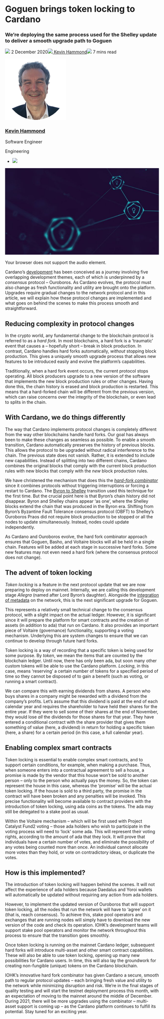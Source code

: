 # Goguen brings token locking to Cardano
### **We’re deploying the same process used for the Shelley update to deliver a smooth upgrade path to Goguen**
![](img/2020-12-02-goguen-brings-token-locking-to-cardano.002.png) 2 December 2020![](img/2020-12-02-goguen-brings-token-locking-to-cardano.002.png)[ Kevin Hammond](/en/blog/authors/kevin-hammond/page-1/)![](img/2020-12-02-goguen-brings-token-locking-to-cardano.003.png) 7 mins read

![Kevin Hammond](img/2020-12-02-goguen-brings-token-locking-to-cardano.004.png)[](/en/blog/authors/kevin-hammond/page-1/)
### [**Kevin Hammond**](/en/blog/authors/kevin-hammond/page-1/)
Software Engineer

Engineering

- ![](img/2020-12-02-goguen-brings-token-locking-to-cardano.005.png)[](https://twitter.com/inputoutputhk "Twitter")

![Goguen brings token locking to Cardano](img/2020-12-02-goguen-brings-token-locking-to-cardano.006.jpeg)

Your browser does not support the audio element.

Cardano’s [development](https://roadmap.cardano.org/en/) has been conceived as a journey involving five overlapping development themes, each of which is underpinned by a *consensus* protocol – Ouroboros. As Cardano evolves, the protocol must also change as fresh functionality and utility are brought onto the platform. Upgrades require gradual changes to the network protocol and in this article, we will explain how these protocol changes are implemented and what goes on behind the scenes to make this process smooth and straightforward.
## **Reducing complexity in protocol changes**
In the crypto world, any fundamental change to the blockchain protocol is referred to as a *hard fork*. In most blockchains, a hard fork is a ‘traumatic’ event that causes a – hopefully short – break in block production. In contrast, Cardano handles hard forks automatically, *without* stopping block production. This gives a uniquely smooth upgrade process that allows new features to be introduced easily and evolve the platform’s capabilities.

Traditionally, when a hard fork event occurs, the current protocol stops operating. All block producers upgrade to a new version of the software that implements the new block production rules or other changes. Having done this, the chain history is erased and block production is restarted. This means that a hard-forked chain will be different from the previous version, which can raise concerns over the integrity of the blockchain, or even lead to splits in the chain.
## **With Cardano, we do things differently**
The way that Cardano implements protocol changes is completely different from the way other blockchains handle hard forks. Our goal has always been to make these changes as seamless as possible. To enable a smooth transition, Cardano automatically preserves the history of previous blocks. This allows the protocol to be upgraded without radical interference to the chain. The previous state does not vanish. Rather, it is extended to include new capabilities. Instead of splitting into two different chains, Cardano combines the original blocks that comply with the current block production rules with new blocks that comply with the *new* block production rules. 

We have christened the mechanism that does this the [*hard-fork combinator*](https://docs.cardano.org/en/latest/explore-cardano/what-is-a-hard-fork-combinator.html) since it combines protocols without triggering interruptions or forcing a restart to Cardano. The [Byron to Shelley](https://iohk.io/en/blog/posts/2020/05/07/combinator-makes-easy-work-of-shelley-hard-fork/) transition used this technique for the first time. But the crucial point here is that Byron’s chain history did not disappear. Byron and Shelley chains appear ‘as one’, where the Shelley blocks extend the chain that was produced in the Byron era. Shifting from Byron’s Byzantine Fault Tolerance consensus protocol (OBFT) to Shelley’s Ouroboros Praos did not require block production to be stopped or all the nodes to update simultaneously. Instead, nodes could update independently. 

As Cardano and Ouroboros evolve, the hard fork combinator approach ensures that Goguen, Basho, and Voltaire blocks will all be held in a single chain. Features will be added at each stage in successive hard forks. Some new features may not even need a hard fork (where the consensus protocol does not change).
## **The advent of token locking**
*Token locking* is a feature in the next protocol update that we are now preparing to deploy on mainnet. Internally, we are calling this development stage *Allegra* (named after Lord Byron’s daughter). Alongside the [integration of metadata](https://iohk.io/en/blog/posts/2020/11/03/getting-to-grips-with-metadata-on-cardano/) on the network, this is the next significant upgrade for Goguen. 

This represents a relatively small technical change to the consensus protocol, with a slight impact on the actual ledger. However, it is significant since it will prepare the platform for smart contracts and the creation of assets (in addition to ada) that run on Cardano. It also provides an important piece of Voltaire (governance) functionality, supporting a voting mechanism. Underlying this are system changes to ensure that we can continue to develop through future hard forks.

Token locking is a way of recording that a specific token is being used for some purpose. By *token*, we mean the items that are counted by the blockchain ledger. Until now, there has only been ada, but soon many other custom tokens will be able to use the Cardano platform. *Locking*, in this case, means ‘reserving’ a certain number of tokens for a specified period of time so they cannot be disposed of to gain a benefit (such as voting, or running a smart contract). 

We can compare this with earning dividends from shares. A person who buys shares in a company might be rewarded with a dividend from the company’s profits. Let’s assume that this dividend is paid at the end of each calendar year and requires the shareholder to have held their shares for the entire year. If they were to sell some of their shares at the end of November, they would lose *all* the dividends for those shares for that year. They have entered a conditional contract with the share provider that gives them something of value (here, a dividend) in return for holding a specific token (here, a share) for a certain period (in this case, a full calendar year).
## **Enabling complex smart contracts**
Token locking is essential to enable complex smart contracts, and to support certain conditions, for example, when making a purchase. Thus, when someone enters into a contractual agreement to sell a house, a promise is made by the vendor that this house won’t be sold to another person – only to the person who actually pays the money. So, the token can represent the house in this case, whereas the ‘promise’ will be the actual token locking. If the house is sold to a third party, the promise in the contract will have been broken and any penalties will be invoked. This precise functionality will become available to contract providers with the introduction of token locking, using ada coins as the tokens. The ada may still be delegated to a stake pool as usual.

Within the Voltaire mechanism – which will be first used with Project Catalyst Fund2 voting – those ada holders who wish to participate in the voting process will need to ‘lock’ some ada. This will represent their voting rights, according to the amount of ada that they lock. It will prove that individuals have a certain number of votes, and eliminate the possibility of any votes being counted more than once. An individual cannot allocate more votes than they hold, or vote on contradictory ideas, or duplicate the votes.
## **How is this implemented?**
The introduction of token locking will happen behind the scenes. It will not affect the experience of ada holders because Daedalus and Yoroi wallets will automatically be updated without requiring any action from ada holders. 

However, to implement the updated version of Ouroboros that will support token locking, all the nodes that run the network will have to ‘agree’ on it (that is, reach consensus). To achieve this, stake pool operators and exchanges that are running nodes will simply have to download the new version of the code and check its operation. IOHK’s development teams will support stake pool operators and monitor the network throughout this process to ensure that the transition goes smoothly. 

Once token locking is running on the mainnet Cardano ledger, subsequent hard forks will introduce multi-asset and other smart contract capabilities. These will also be able to use token locking, opening up many new possibilities for Cardano users. In time, this will also lay the groundwork for creating non-fungible (unique) tokens on the Cardano blockchain. 

IOHK’s innovative hard fork combinator has given Cardano a secure, smooth path to regular protocol updates – each bringing fresh value and utility to the network while minimizing disruption and risk. We’re in the final stages of quality testing and will start the testnet deployment process this month, with an expectation of moving to the mainnet around the middle of December. During 2021, there will be more upgrades using the combinator – multi-asset support is coming up – as the Cardano platform continues to fulfill its potential. Stay tuned for an exciting year.
